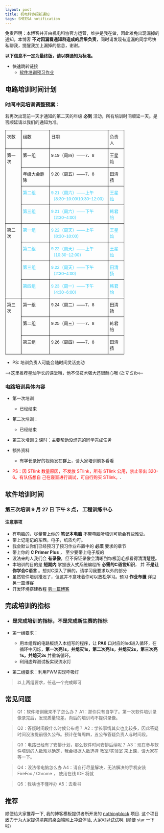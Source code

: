 ```yaml
---
layout: post
title: 机电科协招新通知
tags: SMEESA notification
---
```


免责声明：本博客并非由机电科协官方运营，维护是我在做，因此难免出现漏掉的通知。本博客 **不对因漏看通知群造成的后果负责**，同时请发现有遗漏的同学尽快私聊我，提醒我加上漏掉的信息，谢谢。

**以下信息不一定为最终版，请以群通知为标准。**
- 快速跳转链接
    - <a href="#softwareHomework">软件培训预习作业</a>

## 电路培训时间计划
### 时间冲突培训调整预案： 
若再次出现前一天才通知的第二天的年级 **必到** 活动，所有培训时间顺延一天。是否顺延请以我们的通知为准。
<style type="text/css">
.tg  {border-collapse:collapse;border-spacing:0;}
.tg td{font-family:Arial, sans-serif;font-size:14px;padding:10px 5px;border-style:solid;border-width:1px;overflow:hidden;word-break:normal;border-color:black;}
.tg th{font-family:Arial, sans-serif;font-size:14px;font-weight:normal;padding:10px 5px;border-style:solid;border-width:1px;overflow:hidden;word-break:normal;border-color:black;}
.tg .tg-0lax{text-align:left;vertical-align:top}
.tg .tg-d8fm{color:#34cdf9;text-align:left;vertical-align:top}
</style>
<table class="tg" style="undefined;table-layout: fixed; width: 389px">
<colgroup>
<col style="width: 53px">
<col style="width: 95px">
<col style="width: 188px">
<col style="width: 53px">
</colgroup>
  <tr>
    <th class="tg-0lax">次数</th>
    <th class="tg-0lax">组数</th>
    <th class="tg-0lax">日期</th>
    <th class="tg-0lax">负责人</th>
  </tr>
  <tr>
    <td class="tg-0lax" rowspan="4">第一次</td>
    <td class="tg-0lax">第一组</td>
    <td class="tg-0lax">9.19（周四）——7、8</td>
    <td class="tg-0lax">王星灿</td>
  </tr>
  <tr>
    <td class="tg-0lax">年级大会删除</td>
    <td class="tg-0lax">9.20（周五）——7、8</td>
    <td class="tg-0lax">田清扬</td>
  </tr>
  <tr>
    <td class="tg-d8fm">第二组</td>
    <td class="tg-d8fm">9.21（周六）——上午（8:30~10:00/10:30~12:00）</td>
    <td class="tg-d8fm">王星灿</td>
  </tr>
  <tr>
    <td class="tg-d8fm">第三组</td>
    <td class="tg-d8fm">9.21（周六）——下午（2:30~4:00）</td>
    <td class="tg-d8fm">韩君怡</td>
  </tr>
  <tr>
    <td class="tg-0lax" rowspan="4">第二次</td>
    <td class="tg-d8fm">第一组</td>
    <td class="tg-d8fm">9.22（周天）——上午（8:30~10:00）</td>
    <td class="tg-d8fm">王星灿</td>
  </tr>
  <tr>
    <td class="tg-d8fm">第二组</td>
    <td class="tg-d8fm">9.22（周天）——上午（10:30~12:00）</td>
    <td class="tg-d8fm">王星灿</td>
  </tr>
  <tr>
    <td class="tg-d8fm">第三组</td>
    <td class="tg-d8fm">9.22（周天）——下午（2:30~4:00）</td>
    <td class="tg-d8fm">田清扬</td>
  </tr>
  <tr>
    <td class="tg-d8fm">第四组</td>
    <td class="tg-d8fm">9.23（周一）——下午（4:30~6:00）</td>
    <td class="tg-d8fm">韩君怡</td>
  </tr>
  <tr>
    <td class="tg-0lax" rowspan="3">第三次</td>
    <td class="tg-0lax">第一组</td>
    <td class="tg-0lax">9.24（周二）——7、8</td>
    <td class="tg-0lax">田清扬</td>
  </tr>
  <tr>
    <td class="tg-0lax">第二组</td>
    <td class="tg-0lax">9.25（周三）——7、8</td>
    <td class="tg-0lax">韩君怡</td>
  </tr>
  <tr>
    <td class="tg-0lax">第三组</td>
    <td class="tg-0lax">9.26（周四）——7、8</td>
    <td class="tg-0lax">田清扬</td>
  </tr>
</table>


- PS: 培训负责人可能会随时间灵活变动

--><span class="heimu" title="你知道的太多了">这里推荐星灿学长的课堂哦，他不仅技术强大还很耐心哦 (≧∇≦)b</span><--


### 电路培训具体内容
- 第一次培训 
    - 已经结束
- 第二次培训：
    - 已经结束

- 第三次培训 2 课时：主要帮助没焊完的同学完成任务

- 额外资料
    - 有学长录好的视频发在群上，请大家培训前多看看

- <span style="color:red">PS：因 STlink 数量原因，不发放 STlink，所有 STlink 公用，禁止带出 320-6。有队伍想自 己在寝室进行调试，可自行购买 STlink。</span>.


## 软件培训时间
<div id="softwareHomework"></div>

### 第三次培训 9 月 27 日 下午 3 点， 工程训练中心

#### 注意事项

  - 有电脑的，尽量带上你的 **笔记本电脑** 不带电脑听培训可能会有些难受。
  - 带上记笔记的东西。电子，纸质均可。
  - 我会默认你们已经预习了预习作业布置中的 **必须** 要求的章节
  - 带上你的 **C Primer Plus** ， 至少要带上电子版的
  - 没法来的人我们会 **有录像**，但不保证录像会清晰到每根羽毛都看得清清楚楚。
  - 本培训的目的是 **短期内** 掌握嵌入式系统编程所 **必需的C语言知识**， 并 **不是让你学会C语言** 。想对C深入了解的，请学习我要求以外的部分
  - 虽然软件培训推迟了，但这并不意味着你可以放松学习。预习 **作业布置** 详见<a href="/software-edu-pre-homework-1">另一篇博客</a>
  - 开发环境搭建教程 <a href="/cubemx-and-keil-installing">另一篇博客</a> 
      

## 完成培训的指标
 - ### 是完成培训的指标，不是完成新生赛的指标

 - 第一组要求：
     - 用本组焊的电路板烧入本组写的程序，让 **PA6** 口对应的led进入循环，在循环中闪烁，**第一次亮1s，并熄灭1s，第二次亮1s，并熄灭2s，第三次亮1s，并熄灭3s** 并重新循环。
     - 利用虚焊测试板实现流水灯
 - 第二组要求：利用PWM实现呼吸灯

 > 以上两组要求，任选一个完成即可

## 常见问题

> Q1：软件培训我来不了怎么办？
> A1：那你只有自学了。第一次软件培训录像录完后，发现质量较差。向后的培训均不提供录像。

> Q2：答疑时间段什么时候公布呢？
> A2：学长事情其实也比较多，因此答疑时间没法提前很久公布。预计在每周四，五公布答疑负责人与时间段。

> Q3：电路已经有了安排计划，那么软件时间安排后续呢？
> A3：现在参与软件培训的人数难以确定，我会根据人数选择 教室/实验室 来上课，请大家在等一下。

> Q4：没法带电脑怎么办
> A4：请自行尽量解决，无法解决的手机安装FireFox / Chrome ， 使用在线 IDE 将就

> Q5：我啥也不懂咋办
> A5：去看书

## 推荐

顺便给大家推荐一下, 我的博客模板提供者所开发的 [nothingblock](https://github.com/dorjmi/nothingblock) 项目. 这个项目致力于为大家提供清爽的桌面端网上冲浪体验, 大家可以试试啊. (顺便 star 一下啦)

